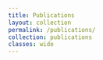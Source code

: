 ```yaml
---
title: Publications
layout: collection
permalink: /publications/
collection: publications
classes: wide
---
```

